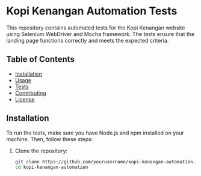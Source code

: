 # Kopi Kenangan Automation Tests

This repository contains automated tests for the Kopi Kenangan website using Selenium WebDriver and Mocha framework. The tests ensure that the landing page functions correctly and meets the expected criteria.

## Table of Contents
- [Installation](#installation)
- [Usage](#usage)
- [Tests](#tests)
- [Contributing](#contributing)
- [License](#license)

## Installation

To run the tests, make sure you have Node.js and npm installed on your machine. Then, follow these steps:

1. Clone the repository:
   ```bash
   git clone https://github.com/yourusername/kopi-kenangan-automation.git
   cd kopi-kenangan-automation
